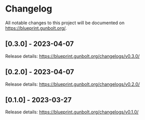 # Changelog

All notable changes to this project will be documented on <https://blueprint.gunbolt.org/>.

## [0.3.0] - 2023-04-07

Release details: <https://blueprint.gunbolt.org/changelogs/v0.3.0/>

## [0.2.0] - 2023-04-07

Release details: <https://blueprint.gunbolt.org/changelogs/v0.2.0/>

## [0.1.0] - 2023-03-27

Release details: <https://blueprint.gunbolt.org/changelogs/v0.1.0/>
